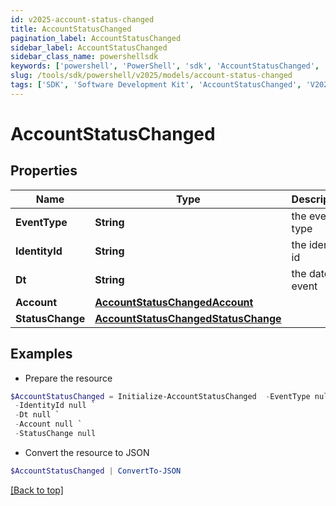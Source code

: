 ```yaml
---
id: v2025-account-status-changed
title: AccountStatusChanged
pagination_label: AccountStatusChanged
sidebar_label: AccountStatusChanged
sidebar_class_name: powershellsdk
keywords: ['powershell', 'PowerShell', 'sdk', 'AccountStatusChanged', 'V2025AccountStatusChanged'] 
slug: /tools/sdk/powershell/v2025/models/account-status-changed
tags: ['SDK', 'Software Development Kit', 'AccountStatusChanged', 'V2025AccountStatusChanged']
---
```



# AccountStatusChanged

## Properties

Name | Type | Description | Notes
------------ | ------------- | ------------- | -------------
**EventType** | **String** | the event type | [optional] 
**IdentityId** | **String** | the identity id | [optional] 
**Dt** | **String** | the date of event | [optional] 
**Account** | [**AccountStatusChangedAccount**](account-status-changed-account) |  | [optional] 
**StatusChange** | [**AccountStatusChangedStatusChange**](account-status-changed-status-change) |  | [optional] 

## Examples

- Prepare the resource
```powershell
$AccountStatusChanged = Initialize-AccountStatusChanged  -EventType null `
 -IdentityId null `
 -Dt null `
 -Account null `
 -StatusChange null
```

- Convert the resource to JSON
```powershell
$AccountStatusChanged | ConvertTo-JSON
```


[[Back to top]](#) 

